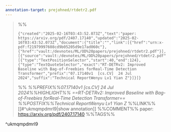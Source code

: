 ```yaml
---
annotation-target: prejohned/rtdetr2.pdf
---
```



>%%
>```annotation-json
>{"created":"2025-02-16T03:43:52.073Z","text":"paper: https://arxiv.org/pdf/2407.17140","updated":"2025-02-16T03:43:52.073Z","document":{"title":"","link":[{"href":"urn:x-pdf:f21979997608cd9b05205d9e17ad060c"},{"href":"vault:/devnotes/ML/OD%20papers/prejohned/rtdetr2.pdf"}],"documentFingerprint":"f21979997608cd9b05205d9e17ad060c"},"uri":"vault:/devnotes/ML/OD%20papers/prejohned/rtdetr2.pdf","target":[{"source":"vault:/devnotes/ML/OD%20papers/prejohned/rtdetr2.pdf","selector":[{"type":"TextPositionSelector","start":40,"end":124},{"type":"TextQuoteSelector","exact":"RT-DETRv2: Improved Baseline with Bag-of-Freebies forReal-Time Detection Transformer","prefix":"07.17140v1  [cs.CV]  24 Jul 2024","suffix":"Technical ReportWenyu Lv1 Yian Z"}]}]}
>```
>%%
>*%%PREFIX%%07.17140v1  [cs.CV]  24 Jul 2024%%HIGHLIGHT%% ==RT-DETRv2: Improved Baseline with Bag-of-Freebies forReal-Time Detection Transformer== %%POSTFIX%%Technical ReportWenyu Lv1 Yian Z*
>%%LINK%%[[#^ukmqmpdmrl9|show annotation]]
>%%COMMENT%%
>paper: https://arxiv.org/pdf/2407.17140
>%%TAGS%%
>
^ukmqmpdmrl9
